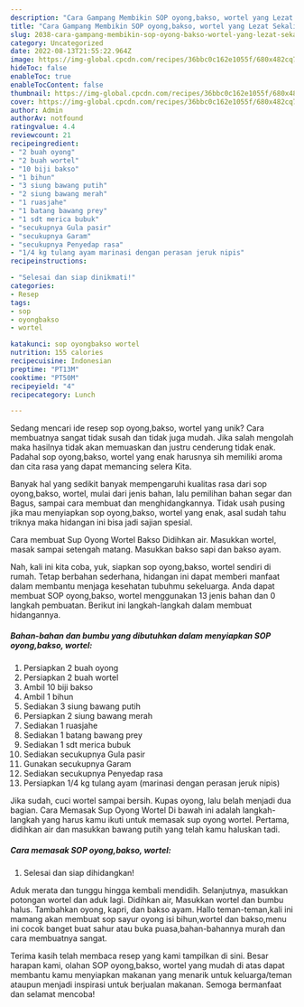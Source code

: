 ```yaml
---
description: "Cara Gampang Membikin SOP oyong,bakso, wortel yang Lezat Sekali"
title: "Cara Gampang Membikin SOP oyong,bakso, wortel yang Lezat Sekali"
slug: 2038-cara-gampang-membikin-sop-oyong-bakso-wortel-yang-lezat-sekali
category: Uncategorized
date: 2022-08-13T21:55:22.964Z
image: https://img-global.cpcdn.com/recipes/36bbc0c162e1055f/680x482cq70/sop-oyongbakso-wortel-foto-resep-utama.jpg
hideToc: false
enableToc: true
enableTocContent: false
thumbnail: https://img-global.cpcdn.com/recipes/36bbc0c162e1055f/680x482cq70/sop-oyongbakso-wortel-foto-resep-utama.jpg
cover: https://img-global.cpcdn.com/recipes/36bbc0c162e1055f/680x482cq70/sop-oyongbakso-wortel-foto-resep-utama.jpg
author: Admin
authorAv: notfound
ratingvalue: 4.4
reviewcount: 21
recipeingredient:
- "2 buah oyong"
- "2 buah wortel"
- "10 biji bakso"
- "1 bihun"
- "3 siung bawang putih"
- "2 siung bawang merah"
- "1 ruasjahe"
- "1 batang bawang prey"
- "1 sdt merica bubuk"
- "secukupnya Gula pasir"
- "secukupnya Garam"
- "secukupnya Penyedap rasa"
- "1/4 kg tulang ayam marinasi dengan perasan jeruk nipis"
recipeinstructions:

- "Selesai dan siap dinikmati!"
categories:
- Resep
tags:
- sop
- oyongbakso
- wortel

katakunci: sop oyongbakso wortel 
nutrition: 155 calories
recipecuisine: Indonesian
preptime: "PT13M"
cooktime: "PT50M"
recipeyield: "4"
recipecategory: Lunch

---
```





Sedang mencari ide resep sop oyong,bakso, wortel yang unik? Cara membuatnya sangat tidak susah dan tidak juga mudah. Jika salah mengolah maka hasilnya tidak akan memuaskan dan justru cenderung tidak enak. Padahal sop oyong,bakso, wortel yang enak harusnya sih memiliki aroma dan cita rasa yang dapat memancing selera Kita.





Banyak hal yang sedikit banyak mempengaruhi kualitas rasa dari sop oyong,bakso, wortel, mulai dari jenis bahan, lalu pemilihan bahan segar dan Bagus, sampai cara membuat dan menghidangkannya. Tidak usah pusing jika mau menyiapkan sop oyong,bakso, wortel yang enak,      asal sudah tahu triknya maka hidangan ini bisa jadi sajian spesial.














Cara membuat Sup Oyong Wortel Bakso Didihkan air. Masukkan wortel, masak sampai setengah matang. Masukkan bakso sapi dan bakso ayam.






Nah, kali ini kita coba, yuk, siapkan sop oyong,bakso, wortel sendiri di rumah. Tetap berbahan sederhana, hidangan ini dapat memberi manfaat dalam membantu menjaga kesehatan tubuhmu sekeluarga. Anda dapat membuat SOP oyong,bakso, wortel menggunakan 13 jenis bahan dan 0 langkah pembuatan. Berikut ini langkah-langkah dalam membuat hidangannya.

<!--inarticleads1-->

##### Bahan-bahan dan bumbu yang dibutuhkan dalam menyiapkan SOP oyong,bakso, wortel:

1. Persiapkan 2 buah oyong
1. Persiapkan 2 buah wortel
1. Ambil 10 biji bakso
1. Ambil 1 bihun
1. Sediakan 3 siung bawang putih
1. Persiapkan 2 siung bawang merah
1. Sediakan 1 ruasjahe
1. Sediakan 1 batang bawang prey
1. Sediakan 1 sdt merica bubuk
1. Sediakan secukupnya Gula pasir
1. Gunakan secukupnya Garam
1. Sediakan secukupnya Penyedap rasa
1. Persiapkan 1/4 kg tulang ayam (marinasi dengan perasan jeruk nipis)


Jika sudah, cuci wortel sampai bersih. Kupas oyong, lalu belah menjadi dua bagian. Cara Memasak Sup Oyong Wortel Di bawah ini adalah langkah-langkah yang harus kamu ikuti untuk memasak sup oyong wortel. Pertama, didihkan air dan masukkan bawang putih yang telah kamu haluskan tadi. 

<!--inarticleads2-->

##### Cara memasak SOP oyong,bakso, wortel:


1. Selesai dan siap dihidangkan!

Aduk merata dan tunggu hingga kembali mendidih. Selanjutnya, masukkan potongan wortel dan aduk lagi. Didihkan air, Masukkan wortel dan bumbu halus. Tambahkan oyong, kapri, dan bakso ayam. Hallo teman-teman,kali ini mamang akan membuat sop sayur oyong isi bihun,wortel dan bakso,menu ini cocok banget buat sahur atau buka puasa,bahan-bahannya murah dan cara membuatnya sangat. 

Terima kasih telah membaca resep yang kami tampilkan di sini. Besar harapan kami, olahan SOP oyong,bakso, wortel yang mudah di atas dapat membantu kamu menyiapkan makanan yang menarik untuk keluarga/teman ataupun menjadi inspirasi untuk berjualan makanan. Semoga bermanfaat dan selamat mencoba!
